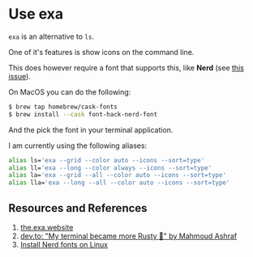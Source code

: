 # Use exa

`exa` is an alternative to `ls`.

One of it's features is show icons on the command line.

This does however require a font that supports this, like **Nerd** (see [this issue][fontissue]).

On MacOS you can do the following:

```bash
$ brew tap homebrew/cask-fonts
$ brew install --cask font-hack-nerd-font
```

And the pick the font in your terminal application.

I am currently using the following aliases:

```bash
alias ls='exa --grid --color auto --icons --sort=type'
alias ll='exa --long --color always --icons --sort=type'
alias la='exa --grid --all --color auto --icons --sort=type'
alias lla='exa --long --all --color auto --icons --sort=type'
```

## Resources and References

1. [the.exa.website][website]
1. [dev.to: "My terminal became more Rusty 🦀" by Mahmoud Ashraf](https://dev.to/22mahmoud/my-terminal-became-more-rusty-4g8l)
2. [Install Nerd fonts on Linux][installfonts]

[website]: https://the.exa.website/
[fontissue]: https://github.com/ogham/exa/issues/765
[installfonts]: https://techviewleo.com/install-nerd-fonts-on-linux-macos/
